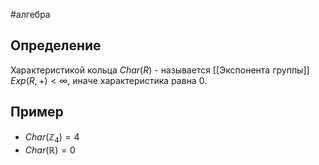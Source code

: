 #алгебра 
## Определение
Характеристикой кольца $Char(R)$ - называется [[Экспонента группы]] $Exp(R, +) < \infty$, иначе характеристика равна 0.

## Пример
- $Char(\mathbb{Z}_4) = 4$
- $Char(\mathbb{R}) = 0$
